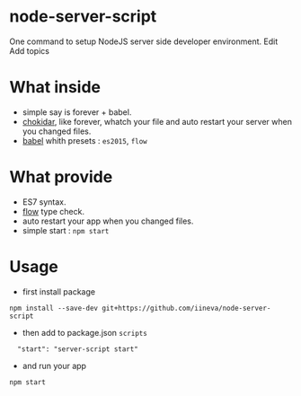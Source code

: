 # node-server-script

One command to setup NodeJS server side developer environment. Edit
Add topics

# What inside

* simple say is forever + babel.
* [chokidar](https://github.com/paulmillr/chokidar), like forever, whatch your file and auto restart your server when you changed files.
* [babel](https://github.com/babel/babel) whith presets : `es2015`, `flow`

# What provide

* ES7 syntax.
* [flow](https://flow.org) type check.
* auto restart your app when you changed files.
* simple start : `npm start`

# Usage

* first install package

```
npm install --save-dev git+https://github.com/iineva/node-server-script
```

* then add to package.json `scripts`

```
  "start": "server-script start"
```

* and run your app

```
npm start
```
